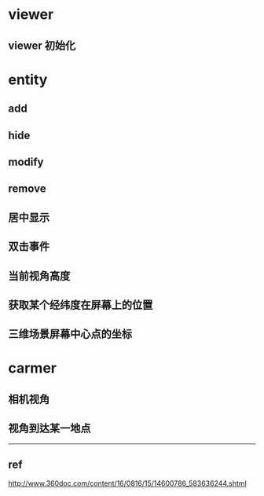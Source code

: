 # viewer
## viewer 初始化

# entity
## add
## hide
## modify
## remove 
## 居中显示
## 双击事件 
## 当前视角高度   
## 获取某个经纬度在屏幕上的位置
## 三维场景屏幕中心点的坐标

# carmer
## 相机视角
## 视角到达某一地点   

_____
## ref

http://www.360doc.com/content/16/0816/15/14600786_583636244.shtml  
